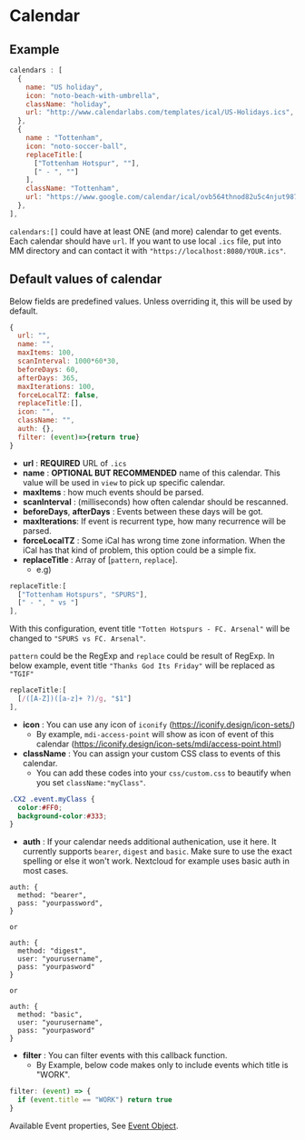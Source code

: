 # Calendar

## Example
```javascript
calendars : [
  {
    name: "US holiday",
    icon: "noto-beach-with-umbrella",
    className: "holiday",
    url: "http://www.calendarlabs.com/templates/ical/US-Holidays.ics",
  },
  {
    name : "Tottenham",
    icon: "noto-soccer-ball",
    replaceTitle:[
      ["Tottenham Hotspur", ""],
      [" - ", ""]
    ],
    className: "Tottenham",
    url: "https://www.google.com/calendar/ical/ovb564thnod82u5c4njut98728%40group.calendar.google.com/public/basic.ics",
  },
],
```
`calendars:[]` could have at least ONE (and more) calendar to get events. Each calendar should have `url`. If you want to use local `.ics` file, put into MM directory and can contact it with `"https://localhost:8080/YOUR.ics"`. 

## Default values of calendar
Below fields are predefined values. Unless overriding it, this will be used by default.
```javascript
{
  url: "",
  name: "",
  maxItems: 100,
  scanInterval: 1000*60*30,
  beforeDays: 60,
  afterDays: 365,
  maxIterations: 100,
  forceLocalTZ: false,
  replaceTitle:[],
  icon: "",
  className: "",
  auth: {},
  filter: (event)=>{return true}
}
```
- **url** : **REQUIRED** URL of `.ics`
- **name** : **OPTIONAL BUT RECOMMENDED** name of this calendar. This value will be used in `view` to pick up specific calendar.
- **maxItems** : how much events should be parsed.
- **scanInterval** : (milliseconds) how often calendar should be rescanned.
- **beforeDays**, **afterDays** : Events between these days will be got.
- **maxIterations**: If event is recurrent type, how many recurrence will be parsed.
- **forceLocalTZ** : Some iCal has wrong time zone information. When the iCal has that kind of problem, this option could be a simple fix.
- **replaceTitle** : Array of [`pattern`, `replace`].
  - e.g) 
```js
replaceTitle:[
  ["Tottenham Hotspurs", "SPURS"],
  [" - ", " vs "]
],
```
With this configuration, event title `"Totten Hotspurs - FC. Arsenal"` will be changed to `"SPURS vs FC. Arsenal"`.

`pattern` could be the RegExp and `replace` could be result of RegExp. In below example, event title `"Thanks God Its Friday"` will be replaced as `"TGIF"`

```js
replaceTitle:[
  [/([A-Z])([a-z]+ ?)/g, "$1"]
],
```

- **icon** : You can use any icon of `iconify` (https://iconify.design/icon-sets/)
  - By example, `mdi-access-point` will show as icon of event of this calendar (https://iconify.design/icon-sets/mdi/access-point.html)
- **className** : You can assign your custom CSS class to events of this calendar.
  - You can add these codes into your `css/custom.css` to beautify when you set `className:"myClass"`.
```css
.CX2 .event.myClass {
  color:#FF0;
  background-color:#333;
}
```
- **auth** : If your calendar needs additional authenication, use it here. It currently supports `bearer`, `digest` and `basic`. Make sure to use the exact spelling or else it won't work. Nextcloud for example uses basic auth in most cases.
```
auth: {
  method: "bearer",
  pass: "yourpassword",
}

or 

auth: {
  method: "digest",
  user: "yourusername",
  pass: "yourpasword"
}

or

auth: {
  method: "basic",
  user: "yourusername",
  pass: "yourpasword"
}
```
- **filter** : You can filter events with this callback function.
  - By Example, below code makes only to include events which title is "WORK".
```js
filter: (event) => {
  if (event.title == "WORK") return true
}
```
Available Event properties, See [Event Object](../Event-Object.md).
